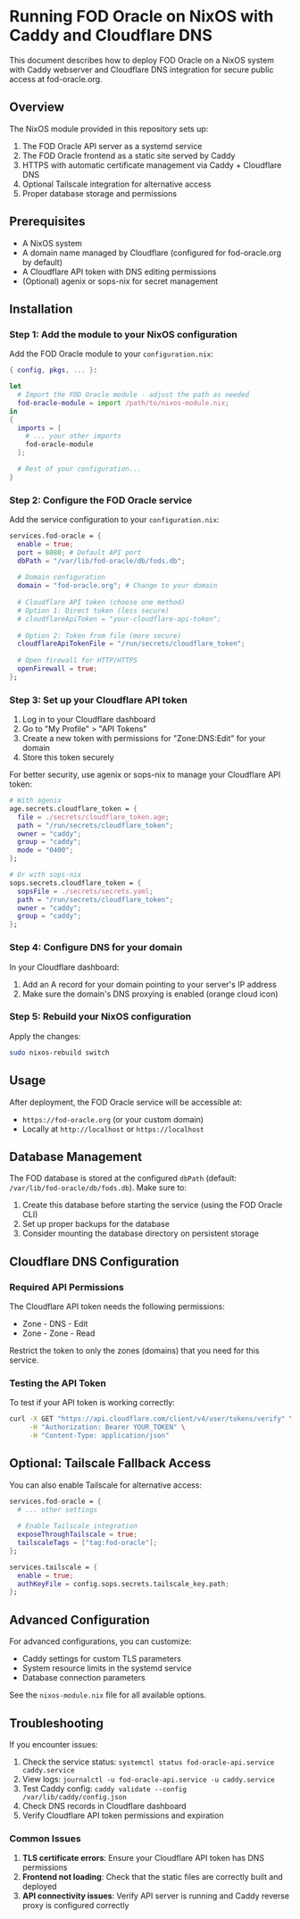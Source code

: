 # Running FOD Oracle on NixOS with Caddy and Cloudflare DNS

This document describes how to deploy FOD Oracle on a NixOS system with Caddy webserver and Cloudflare DNS integration for secure public access at fod-oracle.org.

## Overview

The NixOS module provided in this repository sets up:

1. The FOD Oracle API server as a systemd service
2. The FOD Oracle frontend as a static site served by Caddy
3. HTTPS with automatic certificate management via Caddy + Cloudflare DNS
4. Optional Tailscale integration for alternative access
5. Proper database storage and permissions

## Prerequisites

- A NixOS system
- A domain name managed by Cloudflare (configured for fod-oracle.org by default)
- A Cloudflare API token with DNS editing permissions
- (Optional) agenix or sops-nix for secret management

## Installation

### Step 1: Add the module to your NixOS configuration

Add the FOD Oracle module to your `configuration.nix`:

```nix
{ config, pkgs, ... }:

let
  # Import the FOD Oracle module - adjust the path as needed
  fod-oracle-module = import /path/to/nixos-module.nix;
in
{
  imports = [
    # ... your other imports
    fod-oracle-module
  ];

  # Rest of your configuration...
}
```

### Step 2: Configure the FOD Oracle service

Add the service configuration to your `configuration.nix`:

```nix
services.fod-oracle = {
  enable = true;
  port = 8080; # Default API port
  dbPath = "/var/lib/fod-oracle/db/fods.db";
  
  # Domain configuration
  domain = "fod-oracle.org"; # Change to your domain
  
  # Cloudflare API token (choose one method)
  # Option 1: Direct token (less secure)
  # cloudflareApiToken = "your-cloudflare-api-token";
  
  # Option 2: Token from file (more secure)
  cloudflareApiTokenFile = "/run/secrets/cloudflare_token";
  
  # Open firewall for HTTP/HTTPS
  openFirewall = true;
};
```

### Step 3: Set up your Cloudflare API token

1. Log in to your Cloudflare dashboard
2. Go to "My Profile" > "API Tokens"
3. Create a new token with permissions for "Zone:DNS:Edit" for your domain
4. Store this token securely

For better security, use agenix or sops-nix to manage your Cloudflare API token:

```nix
# With agenix
age.secrets.cloudflare_token = {
  file = ./secrets/cloudflare_token.age;
  path = "/run/secrets/cloudflare_token";
  owner = "caddy";
  group = "caddy";
  mode = "0400";
};

# Or with sops-nix
sops.secrets.cloudflare_token = {
  sopsFile = ./secrets/secrets.yaml;
  path = "/run/secrets/cloudflare_token";
  owner = "caddy";
  group = "caddy";
};
```

### Step 4: Configure DNS for your domain

In your Cloudflare dashboard:

1. Add an A record for your domain pointing to your server's IP address
2. Make sure the domain's DNS proxying is enabled (orange cloud icon)

### Step 5: Rebuild your NixOS configuration

Apply the changes:

```bash
sudo nixos-rebuild switch
```

## Usage

After deployment, the FOD Oracle service will be accessible at:

- `https://fod-oracle.org` (or your custom domain)
- Locally at `http://localhost` or `https://localhost`

## Database Management

The FOD database is stored at the configured `dbPath` (default: `/var/lib/fod-oracle/db/fods.db`). Make sure to:

1. Create this database before starting the service (using the FOD Oracle CLI)
2. Set up proper backups for the database
3. Consider mounting the database directory on persistent storage

## Cloudflare DNS Configuration

### Required API Permissions

The Cloudflare API token needs the following permissions:

- Zone - DNS - Edit
- Zone - Zone - Read

Restrict the token to only the zones (domains) that you need for this service.

### Testing the API Token

To test if your API token is working correctly:

```bash
curl -X GET "https://api.cloudflare.com/client/v4/user/tokens/verify" \
     -H "Authorization: Bearer YOUR_TOKEN" \
     -H "Content-Type: application/json"
```

## Optional: Tailscale Fallback Access

You can also enable Tailscale for alternative access:

```nix
services.fod-oracle = {
  # ... other settings
  
  # Enable Tailscale integration
  exposeThroughTailscale = true;
  tailscaleTags = ["tag:fod-oracle"];
};

services.tailscale = {
  enable = true;
  authKeyFile = config.sops.secrets.tailscale_key.path;
};
```

## Advanced Configuration

For advanced configurations, you can customize:

- Caddy settings for custom TLS parameters
- System resource limits in the systemd service
- Database connection parameters

See the `nixos-module.nix` file for all available options.

## Troubleshooting

If you encounter issues:

1. Check the service status: `systemctl status fod-oracle-api.service caddy.service`
2. View logs: `journalctl -u fod-oracle-api.service -u caddy.service`
3. Test Caddy config: `caddy validate --config /var/lib/caddy/config.json`
4. Check DNS records in Cloudflare dashboard
5. Verify Cloudflare API token permissions and expiration

### Common Issues

1. **TLS certificate errors**: Ensure your Cloudflare API token has DNS permissions
2. **Frontend not loading**: Check that the static files are correctly built and deployed
3. **API connectivity issues**: Verify API server is running and Caddy reverse proxy is configured correctly